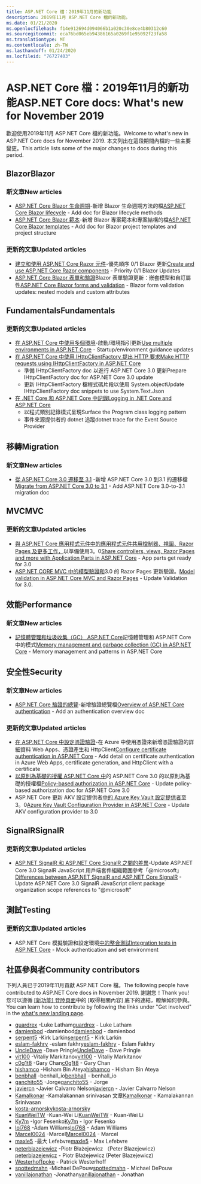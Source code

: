 ```yaml
---
title: ASP.NET Core 檔：2019年11月的新功能
description: 2019年11月 ASP.NET Core 檔的新功能。
ms.date: 01/21/2020
ms.openlocfilehash: f14e912694d094066b1a020c30e8ce4b80312c60
ms.sourcegitcommit: eca76bd065eb94386165a0269f1e95092f23fa58
ms.translationtype: MT
ms.contentlocale: zh-TW
ms.lasthandoff: 01/24/2020
ms.locfileid: "76727403"
---
```

# <a name="aspnet-core-docs-whats-new-for-november-2019"></a><span data-ttu-id="b07ae-103">ASP.NET Core 檔：2019年11月的新功能</span><span class="sxs-lookup"><span data-stu-id="b07ae-103">ASP.NET Core docs: What's new for November 2019</span></span>

<span data-ttu-id="b07ae-104">歡迎使用2019年11月 ASP.NET Core 檔的新功能。</span><span class="sxs-lookup"><span data-stu-id="b07ae-104">Welcome to what's new in ASP.NET Core docs for November 2019.</span></span> <span data-ttu-id="b07ae-105">本文列出在這段期間內檔的一些主要變更。</span><span class="sxs-lookup"><span data-stu-id="b07ae-105">This article lists some of the major changes to docs during this period.</span></span>

## <a name="blazor"></a><span data-ttu-id="b07ae-106">Blazor</span><span class="sxs-lookup"><span data-stu-id="b07ae-106">Blazor</span></span>

### <a name="new-articles"></a><span data-ttu-id="b07ae-107">新文章</span><span class="sxs-lookup"><span data-stu-id="b07ae-107">New articles</span></span>

- <span data-ttu-id="b07ae-108">[ASP.NET Core Blazor 生命週期](../blazor/lifecycle.md)-新增 Blazor 生命週期方法的檔</span><span class="sxs-lookup"><span data-stu-id="b07ae-108">[ASP.NET Core Blazor lifecycle](../blazor/lifecycle.md) - Add doc for Blazor lifecycle methods</span></span>
- <span data-ttu-id="b07ae-109">[ASP.NET Core Blazor 範本](../blazor/templates.md)-新增 Blazor 專案範本和專案結構的檔</span><span class="sxs-lookup"><span data-stu-id="b07ae-109">[ASP.NET Core Blazor templates](../blazor/templates.md) - Add doc for Blazor project templates and project structure</span></span>

### <a name="updated-articles"></a><span data-ttu-id="b07ae-110">更新的文章</span><span class="sxs-lookup"><span data-stu-id="b07ae-110">Updated articles</span></span>

- <span data-ttu-id="b07ae-111">[建立和使用 ASP.NET Core Razor 元件](../blazor/components.md)-優先順序 0/1 Blazor 更新</span><span class="sxs-lookup"><span data-stu-id="b07ae-111">[Create and use ASP.NET Core Razor components](../blazor/components.md) - Priority 0/1 Blazor Updates</span></span>
- <span data-ttu-id="b07ae-112">[ASP.NET Core Blazor 表單和驗證](../blazor/forms-validation.md)Blazor 表單驗證更新：嵌套模型和自訂屬性</span><span class="sxs-lookup"><span data-stu-id="b07ae-112">[ASP.NET Core Blazor forms and validation](../blazor/forms-validation.md) - Blazor form validation updates: nested models and custom attributes</span></span>

## <a name="fundamentals"></a><span data-ttu-id="b07ae-113">Fundamentals</span><span class="sxs-lookup"><span data-stu-id="b07ae-113">Fundamentals</span></span>

### <a name="updated-articles"></a><span data-ttu-id="b07ae-114">更新的文章</span><span class="sxs-lookup"><span data-stu-id="b07ae-114">Updated articles</span></span>

- <span data-ttu-id="b07ae-115">[在 ASP.NET Core 中使用多個環境](../fundamentals/environments.md)-啟動/環境指引更新</span><span class="sxs-lookup"><span data-stu-id="b07ae-115">[Use multiple environments in ASP.NET Core](../fundamentals/environments.md) - Startup/environment guidance updates</span></span>
- [<span data-ttu-id="b07ae-116">在 ASP.NET Core 中使用 IHttpClientFactory 提出 HTTP 要求</span><span class="sxs-lookup"><span data-stu-id="b07ae-116">Make HTTP requests using IHttpClientFactory in ASP.NET Core</span></span>](../fundamentals/http-requests.md)
  - <span data-ttu-id="b07ae-117">準備 IHttpClientFactory doc 以進行 ASP.NET Core 3.0 更新</span><span class="sxs-lookup"><span data-stu-id="b07ae-117">Prepare IHttpClientFactory doc for ASP.NET Core 3.0 update</span></span>
  - <span data-ttu-id="b07ae-118">更新 IHttpClientFactory 檔程式碼片段以使用 System.object</span><span class="sxs-lookup"><span data-stu-id="b07ae-118">Update IHttpClientFactory doc snippets to use System.Text.Json</span></span>
- [<span data-ttu-id="b07ae-119">在 .NET Core 和 ASP.NET Core 中記錄</span><span class="sxs-lookup"><span data-stu-id="b07ae-119">Logging in .NET Core and ASP.NET Core</span></span>](../fundamentals/logging/index.md)
  - <span data-ttu-id="b07ae-120">以程式類別記錄模式呈現</span><span class="sxs-lookup"><span data-stu-id="b07ae-120">Surface the Program class logging pattern</span></span>
  - <span data-ttu-id="b07ae-121">事件來源提供者的 dotnet 追蹤</span><span class="sxs-lookup"><span data-stu-id="b07ae-121">dotnet trace for the Event Source Provider</span></span>

## <a name="migration"></a><span data-ttu-id="b07ae-122">移轉</span><span class="sxs-lookup"><span data-stu-id="b07ae-122">Migration</span></span>

### <a name="new-articles"></a><span data-ttu-id="b07ae-123">新文章</span><span class="sxs-lookup"><span data-stu-id="b07ae-123">New articles</span></span>

- <span data-ttu-id="b07ae-124">[從 ASP.NET Core 3.0 遷移至 3.1](../migration/30-to-31.md) -新增 ASP.NET Core 3.0 到3.1 的遷移檔</span><span class="sxs-lookup"><span data-stu-id="b07ae-124">[Migrate from ASP.NET Core 3.0 to 3.1](../migration/30-to-31.md) - Add ASP.NET Core 3.0-to-3.1 migration doc</span></span>

## <a name="mvc"></a><span data-ttu-id="b07ae-125">MVC</span><span class="sxs-lookup"><span data-stu-id="b07ae-125">MVC</span></span>

### <a name="updated-articles"></a><span data-ttu-id="b07ae-126">更新的文章</span><span class="sxs-lookup"><span data-stu-id="b07ae-126">Updated articles</span></span>

- <span data-ttu-id="b07ae-127">[與 ASP.NET Core 應用程式元件中的應用程式元件共用控制器、視圖、Razor Pages 及更多工作，](../mvc/advanced/app-parts.md)以準備使用3。0</span><span class="sxs-lookup"><span data-stu-id="b07ae-127">[Share controllers, views, Razor Pages and more with Application Parts in ASP.NET Core](../mvc/advanced/app-parts.md) - App parts get ready for 3.0</span></span>
- <span data-ttu-id="b07ae-128">[ASP.NET CORE MVC 中的模型驗證和](../mvc/models/validation.md)3.0 的 Razor Pages 更新驗證。</span><span class="sxs-lookup"><span data-stu-id="b07ae-128">[Model validation in ASP.NET Core MVC and Razor Pages](../mvc/models/validation.md) - Update Validation for 3.0.</span></span>

## <a name="performance"></a><span data-ttu-id="b07ae-129">效能</span><span class="sxs-lookup"><span data-stu-id="b07ae-129">Performance</span></span>

### <a name="new-articles"></a><span data-ttu-id="b07ae-130">新文章</span><span class="sxs-lookup"><span data-stu-id="b07ae-130">New articles</span></span>

- <span data-ttu-id="b07ae-131">[記憶體管理和垃圾收集（GC） ASP.NET Core](../performance/memory.md)記憶體管理和 ASP.NET Core 中的模式</span><span class="sxs-lookup"><span data-stu-id="b07ae-131">[Memory management and garbage collection (GC) in ASP.NET Core](../performance/memory.md) - Memory management and patterns in ASP.NET Core</span></span>

## <a name="security"></a><span data-ttu-id="b07ae-132">安全性</span><span class="sxs-lookup"><span data-stu-id="b07ae-132">Security</span></span>

### <a name="new-articles"></a><span data-ttu-id="b07ae-133">新文章</span><span class="sxs-lookup"><span data-stu-id="b07ae-133">New articles</span></span>

- <span data-ttu-id="b07ae-134">[ASP.NET Core 驗證的總覽](../security/authentication/index.md)-新增驗證總覽檔</span><span class="sxs-lookup"><span data-stu-id="b07ae-134">[Overview of ASP.NET Core authentication](../security/authentication/index.md) - Add an authentication overview doc</span></span>

### <a name="updated-articles"></a><span data-ttu-id="b07ae-135">更新的文章</span><span class="sxs-lookup"><span data-stu-id="b07ae-135">Updated articles</span></span>

- <span data-ttu-id="b07ae-136">[在 ASP.NET Core 中設定憑證驗證](../security/authentication/certauth.md)-在 Azure 中使用憑證來新增憑證驗證的詳細資料 Web Apps、憑證產生和 HttpClient</span><span class="sxs-lookup"><span data-stu-id="b07ae-136">[Configure certificate authentication in ASP.NET Core](../security/authentication/certauth.md) - Add detail on certificate authentication in Azure Web Apps, certificate generation, and HttpClient with a certificate</span></span>
- <span data-ttu-id="b07ae-137">[以原則為基礎的授權 ASP.NET Core 中](../security/authorization/policies.md)的 ASP.NET Core 3.0 的以原則為基礎的授權檔</span><span class="sxs-lookup"><span data-stu-id="b07ae-137">[Policy-based authorization in ASP.NET Core](../security/authorization/policies.md) - Update policy-based authorization doc for ASP.NET Core 3.0</span></span>
- <span data-ttu-id="b07ae-138">ASP.NET Core 更新 AKV 設定提供者[中的 Azure Key Vault 設定提供者](../security/key-vault-configuration.md)至3。0</span><span class="sxs-lookup"><span data-stu-id="b07ae-138">[Azure Key Vault Configuration Provider in ASP.NET Core](../security/key-vault-configuration.md) - Update AKV configuration provider to 3.0</span></span>

## <a name="signalr"></a><span data-ttu-id="b07ae-139">SignalR</span><span class="sxs-lookup"><span data-stu-id="b07ae-139">SignalR</span></span>

### <a name="updated-articles"></a><span data-ttu-id="b07ae-140">更新的文章</span><span class="sxs-lookup"><span data-stu-id="b07ae-140">Updated articles</span></span>

- <span data-ttu-id="b07ae-141">[ASP.NET SignalR 和 ASP.NET Core SignalR 之間的差異](../signalr/version-differences.md)-Update ASP.NET Core 3.0 SignalR JavaScript 用戶端套件組織範圍參考「@microsoft」</span><span class="sxs-lookup"><span data-stu-id="b07ae-141">[Differences between ASP.NET SignalR and ASP.NET Core SignalR](../signalr/version-differences.md) - Update ASP.NET Core 3.0 SignalR JavaScript client package organization scope references to "@microsoft"</span></span>

## <a name="testing"></a><span data-ttu-id="b07ae-142">測試</span><span class="sxs-lookup"><span data-stu-id="b07ae-142">Testing</span></span>

### <a name="updated-articles"></a><span data-ttu-id="b07ae-143">更新的文章</span><span class="sxs-lookup"><span data-stu-id="b07ae-143">Updated articles</span></span>

- <span data-ttu-id="b07ae-144">ASP.NET Core 模擬驗證和設定環境[中的整合測試](../test/integration-tests.md)</span><span class="sxs-lookup"><span data-stu-id="b07ae-144">[Integration tests in ASP.NET Core](../test/integration-tests.md) - Mock authentication and set environment</span></span>

## <a name="community-contributors"></a><span data-ttu-id="b07ae-145">社區參與者</span><span class="sxs-lookup"><span data-stu-id="b07ae-145">Community contributors</span></span>

<span data-ttu-id="b07ae-146">下列人員已于2019年11月貢獻 ASP.NET Core 檔。</span><span class="sxs-lookup"><span data-stu-id="b07ae-146">The following people have contributed to ASP.NET Core docs in November 2019.</span></span> <span data-ttu-id="b07ae-147">謝謝您！</span><span class="sxs-lookup"><span data-stu-id="b07ae-147">Thank you!</span></span> <span data-ttu-id="b07ae-148">您可以遵循 [[新功能] 登陸頁面](index.yml)中的 [取得相關內容] 底下的連結，瞭解如何參與。</span><span class="sxs-lookup"><span data-stu-id="b07ae-148">You can learn how to contribute by following the links under "Get involved" in the [what's new landing page](index.yml).</span></span>

- <span data-ttu-id="b07ae-149">[guardrex](https://github.com/guardrex) -Luke Latham</span><span class="sxs-lookup"><span data-stu-id="b07ae-149">[guardrex](https://github.com/guardrex) - Luke Latham</span></span>
- <span data-ttu-id="b07ae-150">[damienbod](https://github.com/damienbod) -damienbod</span><span class="sxs-lookup"><span data-stu-id="b07ae-150">[damienbod](https://github.com/damienbod) - damienbod</span></span>
- <span data-ttu-id="b07ae-151">[serpent5](https://github.com/serpent5) -Kirk Larkin</span><span class="sxs-lookup"><span data-stu-id="b07ae-151">[serpent5](https://github.com/serpent5) - Kirk Larkin</span></span>
- <span data-ttu-id="b07ae-152">[eslam-fakhry](https://github.com/eslam-fakhry) -eslam fakhry</span><span class="sxs-lookup"><span data-stu-id="b07ae-152">[eslam-fakhry](https://github.com/eslam-fakhry) - Eslam Fakhry</span></span>
- <span data-ttu-id="b07ae-153">[UncleDave](https://github.com/UncleDave) -Dave Pringle</span><span class="sxs-lookup"><span data-stu-id="b07ae-153">[UncleDave](https://github.com/UncleDave) - Dave Pringle</span></span>
- <span data-ttu-id="b07ae-154">[vit100](https://github.com/vit100) -Vitaliy Markitanov</span><span class="sxs-lookup"><span data-stu-id="b07ae-154">[vit100](https://github.com/vit100) - Vitaliy Markitanov</span></span>
- <span data-ttu-id="b07ae-155">[c0g1t8](https://github.com/c0g1t8) -Gary Chan</span><span class="sxs-lookup"><span data-stu-id="b07ae-155">[c0g1t8](https://github.com/c0g1t8) - Gary Chan</span></span>
- <span data-ttu-id="b07ae-156">[hishamco](https://github.com/hishamco) -Hisham Bin Ateya</span><span class="sxs-lookup"><span data-stu-id="b07ae-156">[hishamco](https://github.com/hishamco) - Hisham Bin Ateya</span></span>
- <span data-ttu-id="b07ae-157">[benbhall](https://github.com/benbhall) -benhall_io</span><span class="sxs-lookup"><span data-stu-id="b07ae-157">[benbhall](https://github.com/benbhall) - benhall_io</span></span>
- <span data-ttu-id="b07ae-158">[ganchito55](https://github.com/ganchito55) -Jorge</span><span class="sxs-lookup"><span data-stu-id="b07ae-158">[ganchito55](https://github.com/ganchito55) - Jorge</span></span>
- <span data-ttu-id="b07ae-159">[javiercn](https://github.com/javiercn) -Javier Calvarro Nelson</span><span class="sxs-lookup"><span data-stu-id="b07ae-159">[javiercn](https://github.com/javiercn) - Javier Calvarro Nelson</span></span>
- <span data-ttu-id="b07ae-160">[Kamalkonar](https://github.com/Kamalkonar) -Kamalakannan srinivasan 文章</span><span class="sxs-lookup"><span data-stu-id="b07ae-160">[Kamalkonar](https://github.com/Kamalkonar) - Kamalakannan Srinivasan</span></span>
- [<span data-ttu-id="b07ae-161">kosta-arnorsky</span><span class="sxs-lookup"><span data-stu-id="b07ae-161">kosta-arnorsky</span></span>](https://github.com/kosta-arnorsky) 
- <span data-ttu-id="b07ae-162">[KuanWeiTW](https://github.com/KuanWeiTW) -Kuan-Wei Li</span><span class="sxs-lookup"><span data-stu-id="b07ae-162">[KuanWeiTW](https://github.com/KuanWeiTW) - Kuan-Wei Li</span></span>
- <span data-ttu-id="b07ae-163">[Ky7m](https://github.com/Ky7m) -Igor Fesenko</span><span class="sxs-lookup"><span data-stu-id="b07ae-163">[Ky7m](https://github.com/Ky7m) - Igor Fesenko</span></span>
- <span data-ttu-id="b07ae-164">[lol768](https://github.com/lol768) -Adam Williams</span><span class="sxs-lookup"><span data-stu-id="b07ae-164">[lol768](https://github.com/lol768) - Adam Williams</span></span>
- <span data-ttu-id="b07ae-165">[Marcel0024](https://github.com/Marcel0024) -Marcel</span><span class="sxs-lookup"><span data-stu-id="b07ae-165">[Marcel0024](https://github.com/Marcel0024) - Marcel</span></span>
- <span data-ttu-id="b07ae-166">[maxle5](https://github.com/maxle5) -最大 Lefebvre</span><span class="sxs-lookup"><span data-stu-id="b07ae-166">[maxle5](https://github.com/maxle5) - Max Lefebvre</span></span>
- <span data-ttu-id="b07ae-167">[peterblazejewicz](https://github.com/peterblazejewicz) -Piotr Błażejewicz （Peter Blazejewicz）</span><span class="sxs-lookup"><span data-stu-id="b07ae-167">[peterblazejewicz](https://github.com/peterblazejewicz) - Piotr Błażejewicz (Peter Blazejewicz)</span></span>
- <span data-ttu-id="b07ae-168">[Westerhoff](https://github.com/poke)</span><span class="sxs-lookup"><span data-stu-id="b07ae-168">[poke](https://github.com/poke) - Patrick Westerhoff</span></span>
- <span data-ttu-id="b07ae-169">[spottedmahn](https://github.com/spottedmahn) -Michael DePouw</span><span class="sxs-lookup"><span data-stu-id="b07ae-169">[spottedmahn](https://github.com/spottedmahn) - Michael DePouw</span></span>
- <span data-ttu-id="b07ae-170">[vanillajonathan](https://github.com/vanillajonathan) -Jonathan</span><span class="sxs-lookup"><span data-stu-id="b07ae-170">[vanillajonathan](https://github.com/vanillajonathan) - Jonathan</span></span>
